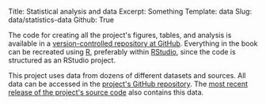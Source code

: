 Title: Statistical analysis and data
Excerpt: Something
Template: data
Slug: data/statistics-data
Github: True

The code for creating all the project's figures, tables, and analysis is available in a [version-controlled repository at GitHub](https://github.com/andrewheiss/scorecard-diplomacy). Everything in the book can be recreated using [R](https://www.r-project.org/), preferably within [RStudio](https://www.rstudio.com/), since the code is structured as an RStudio project.

<div class="row">
  <div class="col-xs-12 col-sm-10 col-md-8 col-sm-offset-1 col-md-offset-2">
    <div class="github-widget" data-repo="andrewheiss/scorecard-diplomacy"></div>
  </div>
</div>

This project uses data from dozens of different datasets and sources. All data can be accessed in the [project's GitHub repository](https://github.com/andrewheiss/scorecard-diplomacy/tree/master/data). The [most recent release of the project's source code](https://github.com/andrewheiss/scorecard-diplomacy/releases) also contains this data.
